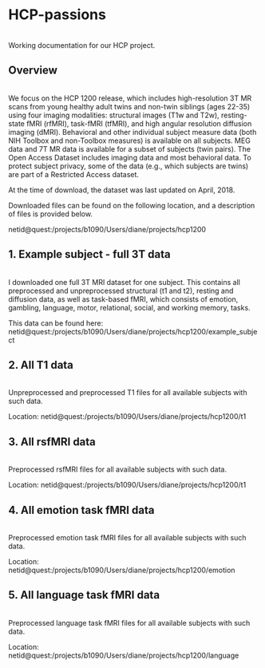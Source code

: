 # HCP-passions
<br> Working documentation for our HCP project. 

## Overview
<br>We focus on the HCP 1200 release, which includes high-resolution 3T MR scans from young healthy adult twins and non-twin siblings (ages 22-35) using four imaging modalities: structural images (T1w and T2w), resting-state fMRI (rfMRI), task-fMRI (tfMRI), and high angular resolution diffusion imaging (dMRI). Behavioral and other individual subject measure data (both NIH Toolbox and non-Toolbox measures) is available on all subjects. MEG data and 7T MR data is available for a subset of subjects (twin pairs). The Open Access Dataset includes imaging data and most behavioral data. To protect subject privacy, some of the data (e.g., which subjects are twins) are part of a Restricted Access dataset.<br>

At the time of download, the dataset was last updated on April, 2018. <br>

Downloaded files can be found on the following location, and a description of files is provided below. <br>

netid@quest:/projects/b1090/Users/diane/projects/hcp1200

## 1. Example subject - full 3T data 
<br> I downloaded one full 3T MRI dataset for one subject. This contains all preprocessed and unpreprocessed structural (t1 and t2), resting and diffusion data, as well as task-based fMRI, which consists of emotion, gambling, language, motor, relational, social, and working memory, tasks. <br>

This data can be found here: netid@quest:/projects/b1090/Users/diane/projects/hcp1200/example_subject

## 2. All T1 data
<br> Unpreprocessed and preprocessed T1 files for all available subjects with such data.

Location: netid@quest:/projects/b1090/Users/diane/projects/hcp1200/t1

## 3. All rsfMRI data
<br> Preprocessed rsfMRI files for all available subjects with such data.

Location: netid@quest:/projects/b1090/Users/diane/projects/hcp1200/t1


## 4. All emotion task fMRI data
<br> Preprocessed emotion task fMRI files for all available subjects with such data.

Location: netid@quest:/projects/b1090/Users/diane/projects/hcp1200/emotion

## 5. All language task fMRI data
<br> Preprocessed language task fMRI files for all available subjects with such data.

Location: netid@quest:/projects/b1090/Users/diane/projects/hcp1200/language





